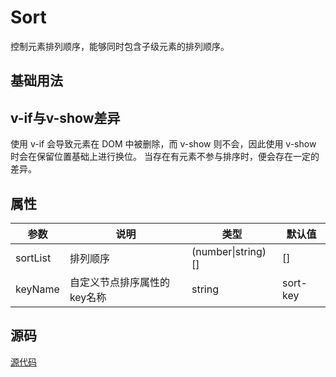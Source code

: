 # Sort

控制元素排列顺序，能够同时包含子级元素的排列顺序。

## 基础用法

<demo vue="components/sort/base.vue" />

## v-if与v-show差异

使用 v-if 会导致元素在 DOM 中被删除，而 v-show 则不会，因此使用 v-show 时会在保留位置基础上进行换位。
当存在有元素不参与排序时，便会存在一定的差异。

<demo vue="components/sort/if-show-diff.vue" />

## 属性

| 参数     | 说明                        | 类型               | 默认值   |
| -------- | --------------------------- | ------------------ | -------- |
| sortList | 排列顺序                    | (number\|string)[] | []       |
| keyName  | 自定义节点排序属性的key名称 | string             | sort-key |

## 源码

[源代码](https://github.com/nixwai/mortise-tenon/blob/main/packages/components/src/sort/src/sort.ts)
